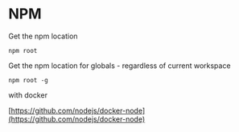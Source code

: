 # NPM

Get the npm location

```
npm root
```

Get the npm location for globals - regardless of current workspace

```
npm root -g
```

with docker

[https://github.com/nodejs/docker-node](https://github.com/nodejs/docker-node)



